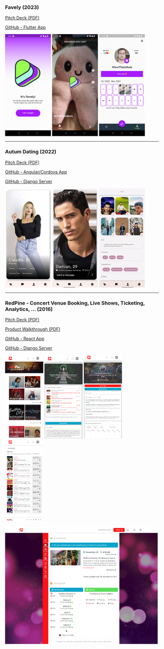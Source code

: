 ### Favely (2023)

[Pitch Deck (PDF)](/pdf/favely.pdf)

[GitHub - Flutter App](https://github.com/FlyingJay/favely)

<p float="left">
  <img src="/images/favely_landing.jpg" width="150" />
  <img src="/images/favely_video.jpg" width="150" /> 
  <img src="/images/favely_profile.png" width="150" />
</p>

---
### Autum Dating (2022)

[Pitch Deck (PDF)](/pdf/autum.pdf)

[GitHub - Angular/Cordova App](https://github.com/FlyingJay/autum)

[GitHub - Django Server](https://github.com/FlyingJay/autum-api)

<p float="left">
  <img src="/images/autum_deck.png" width="150" />
  <img src="/images/autum_match.png" width="150" /> 
  <img src="/images/autum_profile.png" width="150" />
</p>

---
### RedPine - Concert Venue Booking, Live Shows, Ticketing, Analytics, ... (2016)

[Pitch Deck (PDF)](/pdf/redpine.pdf)

[Product Walkthrough (PDF)](/pdf/redpine_royal_mountain.pdf)

[GitHub - React App](https://github.com/FlyingJay/redpine)

[GitHub - Django Server](https://github.com/FlyingJay/redpine-api)

<p float="left">
  <img src="/images/redpine_home.png" width="125" />
  <img src="/images/redpine_band.png" width="125" /> 
  <img src="/images/redpine_venue.png" width="125" />
  <img src="/images/redpine_shows.png" width="125" />
</p>
<img src="/images/redpine_hub.png" width="500" />


